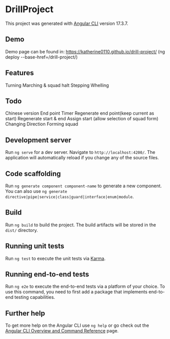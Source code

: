 # DrillProject

This project was generated with [Angular CLI](https://github.com/angular/angular-cli) version 17.3.7.

## Demo
Demo page can be found in: https://katherine0110.github.io/drill-project/
(ng deploy --base-href=/drill-project/)

## Features
Turning
Marching & squad halt
Stepping
Whelling

## Todo
Chinese version
End point
Timer
Regenerate end point(keep current as start)
Regenerate start & end
Assign start (allow selection of squad form)
Changing Direction
Forming squad

## Development server

Run `ng serve` for a dev server. Navigate to `http://localhost:4200/`. The application will automatically reload if you change any of the source files.

## Code scaffolding

Run `ng generate component component-name` to generate a new component. You can also use `ng generate directive|pipe|service|class|guard|interface|enum|module`.

## Build

Run `ng build` to build the project. The build artifacts will be stored in the `dist/` directory.

## Running unit tests

Run `ng test` to execute the unit tests via [Karma](https://karma-runner.github.io).

## Running end-to-end tests

Run `ng e2e` to execute the end-to-end tests via a platform of your choice. To use this command, you need to first add a package that implements end-to-end testing capabilities.

## Further help

To get more help on the Angular CLI use `ng help` or go check out the [Angular CLI Overview and Command Reference](https://angular.io/cli) page.
 